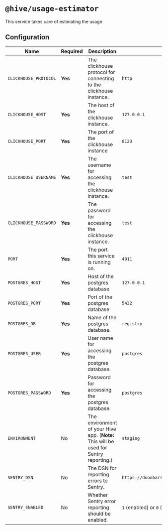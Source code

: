 # `@hive/usage-estimator`

This service takes care of estimating the usage

## Configuration

| Name                  | Required | Description                                                                           | Example Value                                        |
| --------------------- | -------- | ------------------------------------------------------------------------------------- | ---------------------------------------------------- |
| `CLICKHOUSE_PROTOCOL` | **Yes**  | The clickhouse protocol for connecting to the clickhouse instance.                    | `http`                                               |
| `CLICKHOUSE_HOST`     | **Yes**  | The host of the clickhouse instance.                                                  | `127.0.0.1`                                          |
| `CLICKHOUSE_PORT`     | **Yes**  | The port of the clickhouse instance                                                   | `8123`                                               |
| `CLICKHOUSE_USERNAME` | **Yes**  | The username for accessing the clickhouse instance.                                   | `test`                                               |
| `CLICKHOUSE_PASSWORD` | **Yes**  | The password for accessing the clickhouse instance.                                   | `test`                                               |
| `PORT`                | **Yes**  | The port this service is running on.                                                  | `4011`                                               |
| `POSTGRES_HOST`       | **Yes**  | Host of the postgres database                                                         | `127.0.0.1`                                          |
| `POSTGRES_PORT`       | **Yes**  | Port of the postgres database                                                         | `5432`                                               |
| `POSTGRES_DB`         | **Yes**  | Name of the postgres database.                                                        | `registry`                                           |
| `POSTGRES_USER`       | **Yes**  | User name for accessing the postgres database.                                        | `postgres`                                           |
| `POSTGRES_PASSWORD`   | **Yes**  | Password for accessing the postgres database.                                         | `postgres`                                           |
| `ENVIRONMENT`         | No       | The environment of your Hive app. (**Note:** This will be used for Sentry reporting.) | `staging`                                            |
| `SENTRY_DSN`          | No       | The DSN for reporting errors to Sentry.                                               | `https://dooobars@o557896.ingest.sentry.io/12121212` |
| `SENTRY_ENABLED`      | No       | Whether Sentry error reporting should be enabled.                                     | `1` (enabled) or `0` (disabled)                      |
